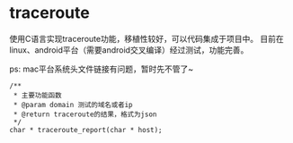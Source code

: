 # traceroute
使用C语言实现traceroute功能，移植性较好，可以代码集成于项目中。
目前在linux、android平台（需要android交叉编译）经过测试，功能完善。

ps: mac平台系统头文件链接有问题，暂时先不管了~

```
/**
 * 主要功能函数
 * @param domain 测试的域名或者ip
 * @return traceroute的结果，格式为json
 */
char * traceroute_report(char * host);
```